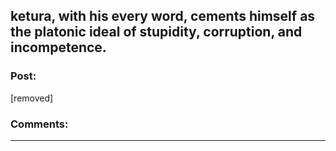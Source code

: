 ## ketura, with his every word, cements himself as the platonic ideal of stupidity, corruption, and incompetence.

### Post:

[removed]

### Comments:

---


